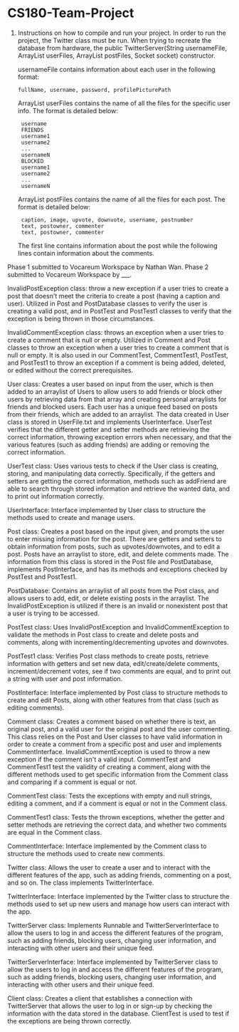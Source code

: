 # CS180-Team-Project


1. Instructions on how to compile and run your project.
   In order to run the project, the Twitter class must be run. When trying to recreate the database from hardware, the
   public TwitterServer(String usernameFile, ArrayList<String> userFiles, ArrayList<String> postFiles, Socket socket) constructor.

   usernameFile contains information about each user in the following format:

       fullName, username, password, profilePicturePath
   
   ArrayList<String> userFiles contains the name of all the files for the specific user info. The format is detailed below:

        username
        FRIENDS
        username1
        username2
        ...
        usernameN
        BLOCKED
        username1
        username2
        ...
        usernameN

   ArrayList<String> postFiles contains the name of all the files for each post. The format is detailed below:

        caption, image, upvote, downvote, username, postnumber
        text, postowner, commenter
        text, postowner, commenter

   The first line contains information about the post while the following lines contain information about the comments.

   
Phase 1 submitted to Vocareum Workspace by Nathan Wan.
Phase 2 submitted to Vocareum Workspace by ___.

InvalidPostException class: throw a new exception if a user tries to create a post that doesn't meet the criteria
to create a post (having a caption and user).
Utilized in Post and PostDatabase classes to verify the user is creating a valid post, and in PostTest and PostTest1
 classes to verify that the exception is being thrown in those circumstances.

InvalidCommentException class:  throws an exception when a user tries to create a comment that is null or empty.
Utilized in Comment and Post classes to throw an exception when a user tries to create a comment that is null or empty.
 It is also used in our CommentTest, CommentTest1, PostTest, and PostTest1 to throw an exception if a comment is being
 added, deleted, or edited without the correct prerequisites.

User class: Creates a user based on input from the user, which is then added to an arraylist of Users to allow users to
add friends or block other users by retrieving data from that array and creating personal arraylists for friends and 
blocked users. Each user has a unique feed based on posts from their friends, which are added to an arraylist. The
data created in User class is stored in UserFile.txt and implements UserInterface. UserTest verifies that the different
getter and setter methods are retrieving the correct information, throwing exception errors when necessary, and that
the various features (such as adding friends) are adding or removing the correct information.

UserTest class: Uses various tests to check if the User class is creating, storing, and manipulating data correctly.
Specifically, if the getters and setters are getting the correct information, methods such as addFriend are able to 
search through stored information and retrieve the wanted data, and to print out information correctly.

UserInterface: Interface implemented by User class to structure the methods used to create and manage users.

Post class: Creates a post based on the input given, and prompts the user to enter missing information for the post. 
There are getters and setters to obtain information from posts, such as upvotes/downvotes, and to edit a post. Posts
have an arraylist to store, edit, and delete comments made. The information from this class is stored in the Post file
and PostDatabase, implements PostInterface, and has its methods and exceptions checked by PostTest and PostTest1.

PostDatabase: Contains an arraylist of all posts from the Post class, and allows users to add, edit, or delete existing 
posts in the arraylist. The InvalidPostException is utilized if there is an invalid or nonexistent post that a user is
trying to be accessed.

PostTest class: Uses InvalidPostException and InvalidCommentException to validate the methods in Post class to create
and delete posts and comments, along with incrementing/decrementing upvotes and downvotes.

PostTest1 class: Verifies Post class methods to create posts, retrieve information with getters and set new data,
edit/create/delete comments, increment/decrement votes, see if two comments are equal, and to print out a string with
user and post information.

PostInterface: Interface implemented by Post class to structure methods to create and edit Posts, along with other
features from that class (such as editing comments).

Comment class: Creates a comment based on whether there is text, an original post, and a valid user for the original
post and the user commenting. This class relies on the Post and User classes to have valid information in order to
create a comment from a specific post and user and implements CommentInterface. InvalidCommentException is used to throw
 a new exception if the comment isn't a valid input. CommentTest and CommentTest1 test the validity of creating a
 comment, along with the different methods used to get specific information from the Comment class and comparing if a 
comment is equal or not.

CommentTest class: Tests the exceptions with empty and null strings, editing a comment, and if a comment is
equal or not in the Comment class.

CommentTest1 class: Tests the thrown exceptions, whether the getter and setter methods are retrieving the correct data,
and whether two comments are equal in the Comment class.

CommentInterface: Interface implemented by the Comment class to structure the methods used to create new comments.

Twitter class: Allows the user to create a user and to interact with the different features of the app, such as adding
friends, commenting on a post, and so on. The class implements TwitterInterface.

TwitterInterface: Interface implemented by the Twitter class to structure the methods used to set up new users and 
manage how users can interact with the app. 

TwitterServer class: Implements Runnable and TwitterServerInterface to allow the users to log in and access the different features of the program, 
such as adding friends, blocking users, changing user information, and interacting with other users and their unique
feed.

TwitterServerInterface: Interface implemented by TwitterServer class to allow the users to log in and access the different features of the program, 
such as adding friends, blocking users, changing user information, and interacting with other users and their unique
feed.

Client class: Creates a client that establishes a connection with TwitterServer that allows the user to log in or sign-up
by checking the information with the data stored in the database. ClientTest is used to test if the exceptions are being
thrown correctly.
